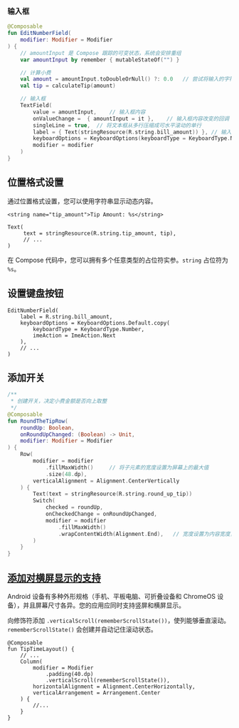 ### 输入框

```kotlin
@Composable
fun EditNumberField(
    modifier: Modifier = Modifier
) {
    // amountInput 是 Compose 跟踪的可变状态，系统会安排重组
    var amountInput by remember { mutableStateOf("") }

    // 计算小费
    val amount = amountInput.toDoubleOrNull() ?: 0.0   // 尝试将输入的字符串转换为 Double
    val tip = calculateTip(amount)

    // 输入框
    TextField(
        value = amountInput,    // 输入框内容
        onValueChange =  { amountInput = it },    // 输入框内容改变的回调
        singleLine = true,  // 将文本框从多行压缩成可水平滚动的单行
        label = { Text(stringResource(R.string.bill_amount)) }, // 输入框的标签
        keyboardOptions = KeyboardOptions(keyboardType = KeyboardType.Number),  // 配置键盘类型
        modifier = modifier
    )
}
```





## 位置格式设置

通过位置格式设置，您可以使用字符串显示动态内容。

```
<string name="tip_amount">Tip Amount: %s</string>

Text(
     text = stringResource(R.string.tip_amount, tip),
     // ...
)
```

在 Compose 代码中，您可以拥有多个任意类型的占位符实参。`string` 占位符为 `%s`。





## 设置键盘按钮

```
EditNumberField(
    label = R.string.bill_amount,
    keyboardOptions = KeyboardOptions.Default.copy(
        keyboardType = KeyboardType.Number,
        imeAction = ImeAction.Next
    ),
    // ...
)
```





## 添加开关

```kotlin
/**
 * 创建开关，决定小费金额是否向上取整
 */
@Composable
fun RoundTheTipRow(
    roundUp: Boolean,
    onRoundUpChanged: (Boolean) -> Unit,
    modifier: Modifier = Modifier
) {
    Row(
        modifier = modifier
            .fillMaxWidth()     // 将子元素的宽度设置为屏幕上的最大值
            .size(48.dp),
        verticalAlignment = Alignment.CenterVertically
    ) {
        Text(text = stringResource(R.string.round_up_tip))
        Switch(
            checked = roundUp,
            onCheckedChange = onRoundUpChanged,
            modifier = modifier
                .fillMaxWidth()
                .wrapContentWidth(Alignment.End),   // 宽度设置为内容宽度，并设置对齐方式
        )
    }
}
```





## [添加对横屏显示的支持](https://developer.android.google.cn/codelabs/basic-android-kotlin-compose-calculate-tip?hl=zh-cn&continue=https%3A%2F%2Fdeveloper.android.google.cn%2Fcourses%2Fpathways%2Fandroid-basics-compose-unit-2-pathway-3%3Fhl%3Dzh-cn%23codelab-https%3A%2F%2Fdeveloper.android.com%2Fcodelabs%2Fbasic-android-kotlin-compose-calculate-tip#6)

Android 设备有多种外形规格（手机、平板电脑、可折叠设备和 ChromeOS 设备），并且屏幕尺寸各异。您的应用应同时支持竖屏和横屏显示。

向修饰符添加 `.verticalScroll(rememberScrollState())`，使列能够垂直滚动。`rememberScrollState()` 会创建并自动记住滚动状态。

```
@Composable
fun TipTimeLayout() {
    // ...
    Column(
        modifier = Modifier
            .padding(40.dp)
            .verticalScroll(rememberScrollState()),
        horizontalAlignment = Alignment.CenterHorizontally,
        verticalArrangement = Arrangement.Center
    ) {
        //...
    }
}
```
